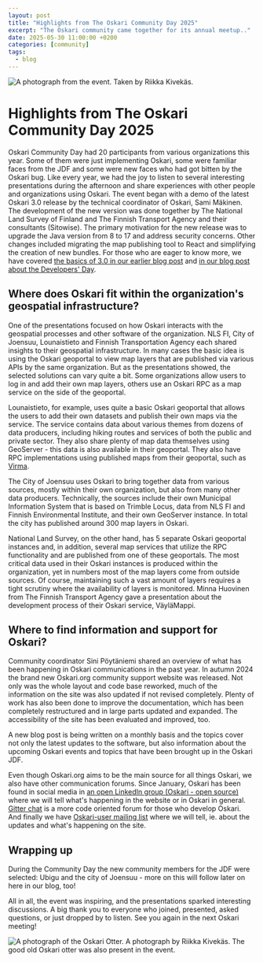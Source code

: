 ```yaml
---
layout: post
title: "Highlights from The Oskari Community Day 2025"
excerpt: "The Oskari community came together for its annual meetup.."
date: 2025-05-30 11:00:00 +0200
categories: [community]
tags:
  - blog
---
```


![A photograph from the event. Taken by Riikka Kivekäs.](/resources/2025/oskari_community_day_2025.jpeg)

# Highlights from The Oskari Community Day 2025 

Oskari Community Day had 20 participants from various organizations this year. Some of them were just implementing Oskari, some were familiar faces from the JDF and some were new faces who had got bitten by the Oskari bug. Like every year, we had the joy to listen to several interesting presentations during the afternoon and share experiences with other people and organizations using Oskari.
The event began with a demo of the latest Oskari 3.0 release by the technical coordinator of Oskari, Sami Mäkinen. The development of the new version was done together by The National Land Survey of Finland and The Finnish Transport Agency and their consultants (Sitowise). The primary motivation for the new release was to upgrade the Java version from 8 to 17 and address security concerns. Other changes included migrating the map publishing tool to React and simplifying the creation of new bundles. For those who are eager to know more, we have covered [the basics of 3.0 in our earlier blog post](https://oskari.org/blog/2025-03-21_Oskari_3_0_released) and [in our blog post about the Developers' Day](https://oskari.org/blog/2025-04-04_Greetings_from_Developers_Day). 

## Where does Oskari fit within the organization's geospatial infrastructure?

One of the presentations focused on how Oskari interacts with the geospatial processes and other software of the organization. NLS FI, City of Joensuu, Lounaistieto and Finnish Transportation Agency each shared insights to their geospatial infrastructure.
In many cases the basic idea is using the Oskari geoportal to view map layers that are published via various APIs by the same organization. But as the presentations showed, the selected solutions can vary quite a bit. Some organizations allow users to log in and add their own map layers, others use an Oskari RPC as a map service on the side of the geoportal.

Lounaistieto, for example, uses quite a basic Oskari geoportal that allows the users to add their own datasets and publish their own maps via the service. The service contains data about various themes from dozens of data producers, including hiking routes and services of both the public and private sector. They also share plenty of map data themselves using GeoServer - this data is also available in their geoportal. They also have RPC implementations using published maps from their geoportal, such as [Virma](https://virma.lounaistieto.fi/).

The City of Joensuu uses Oskari to bring together data from various sources, mostly within their own organization, but also from many other data producers. Technically, the sources include their own Municipal Information System that is based on Trimble Locus, data from NLS FI and Finnish Environmental Institute, and their own GeoServer instance. In total the city has published around 300 map layers in Oskari.

National Land Survey, on the other hand, has 5 separate Oskari geoportal instances and, in addition, several map services that utilize the RPC functionality and are published from one of these geoportals. The most critical data used in their  Oskari instances is produced within the organization, yet in numbers most of the map layers come from outside sources. Of course, maintaining such a vast amount of layers requires a tight scrutiny where the availability of layers is monitored.
Minna Huovinen from The Finnish Transport Agency gave a presentation about the development process of their Oskari service, VäyläMappi.

## Where to find information and support for Oskari? 

Community coordinator Sini Pöytäniemi shared an overview of what has been happening in Oskari communications in the past year.
In autumn 2024 the brand new Oskari.org community support website was released. Not only was the whole layout and code base reworked, much of the information on the site was also updated if not revised completely. Plenty of work has also been done to improve the documentation, which has been completely restructured and in large parts updated and expanded. The accessibility of the site has been evaluated and improved, too.

A new blog post is being written on a monthly basis and the topics cover not only the latest updates to the software, but also information about the upcoming Oskari events and topics that have been brought up in the Oskari JDF.

Even though Oskari.org aims to be the main source for all things Oskari, we also have other communication forums. Since January, Oskari has been found in social media in [an open LinkedIn group (Oskari - open source)](https://www.linkedin.com/groups/13103184/) where we will tell what's happening in the website or in Oskari in general. [Gitter chat](https://gitter.im/oskariorg/chat) is a more code oriented forum for those who develop Oskari. And finally we have [Oskari-user mailing list](https://lists.osgeo.org/mailman/listinfo/oskari-user) where we will tell, ie. about the updates and what's happening on the site.

## Wrapping up

During the Community Day the new community members for the JDF were selected: Ubigu and the city of Joensuu - more on this will follow later on here in our blog, too!

All in all, the event was inspiring, and the presentations sparked interesting discussions. A big thank you to everyone who joined, presented, asked questions, or just dropped by to listen. See you again in the next Oskari meeting!

![A photograph of the Oskari Otter. A photograph by Riikka Kivekäs.](/resources/2025/oskari_otter.jpeg)
The good old Oskari otter was also present in the event.